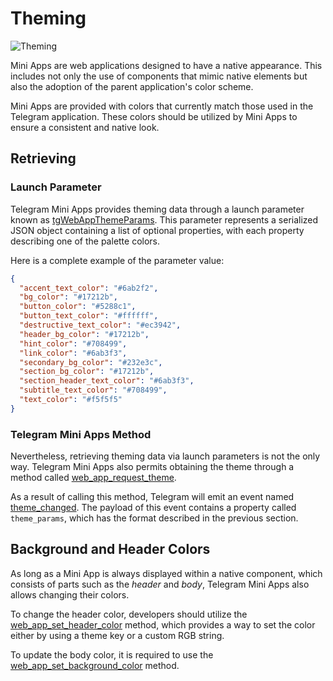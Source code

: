 # Theming

![Theming](/functionality/theming.png)

Mini Apps are web applications designed to have a native appearance. This includes not only the use
of components that mimic native elements but also the adoption of the parent application's color
scheme.

Mini Apps are provided with colors that currently match those used in the Telegram application.
These colors should be utilized by Mini Apps to ensure a consistent and native look.

## Retrieving

### Launch Parameter

Telegram Mini Apps provides theming data through a launch parameter known
as [tgWebAppThemeParams](../launch-parameters#tgwebappthemeparams). This
parameter represents a serialized JSON object containing a list of optional properties, with each
property describing one of the palette colors.

Here is a complete example of the parameter value:

```json
{
  "accent_text_color": "#6ab2f2",
  "bg_color": "#17212b",
  "button_color": "#5288c1",
  "button_text_color": "#ffffff",
  "destructive_text_color": "#ec3942",
  "header_bg_color": "#17212b",
  "hint_color": "#708499",
  "link_color": "#6ab3f3",
  "secondary_bg_color": "#232e3c",
  "section_bg_color": "#17212b",
  "section_header_text_color": "#6ab3f3",
  "subtitle_text_color": "#708499",
  "text_color": "#f5f5f5"
}
```

### Telegram Mini Apps Method

Nevertheless, retrieving theming data via launch parameters is not the only way. Telegram Mini Apps
also permits obtaining the theme through a method
called [web_app_request_theme](methods.md#web-app-request-theme).

As a result of calling this method, Telegram will emit an event
named [theme_changed](events.md#theme-changed). The payload of this event
contains a property called `theme_params`, which has the format described in the previous section.

## Background and Header Colors

As long as a Mini App is always displayed within a native component, which consists of parts such
as the _header_ and _body_, Telegram Mini Apps also allows changing their colors.

To change the header color, developers should utilize
the [web_app_set_header_color](methods.md#web-app-set-header-color) method,
which provides a way to set the color either by using a theme key or a custom RGB string.

To update the body color, it is required to use
the [web_app_set_background_color](methods.md#web-app-set-background-color)
method.
